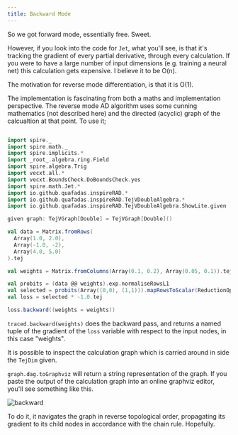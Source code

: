 ```yaml
---
title: Backward Mode
---
```


So we got forward mode, essentially free. Sweet.

However, if you look into the code for `Jet`, what you'll see, is that it's tracking the gradient of every partial derivative, through every calculation. If you were to have a large number of input dimensions (e.g. training a neural net) this calculation gets expensive. I believe it to be O(n).

The motivation for reverse mode differentiation, is that it is O(1).

The implementation is fascinating from both a maths and implementation perspective. The reverse mode AD algorithm uses some cunning mathematics (not described here) and the directed (acyclic) graph of the calcualtion at that point. To use it;

```scala mdoc:height=200

import spire._
import spire.math._
import spire.implicits.*
import _root_.algebra.ring.Field
import spire.algebra.Trig
import vecxt.all.*
import vecxt.BoundsCheck.DoBoundsCheck.yes
import spire.math.Jet.*
import io.github.quafadas.inspireRAD.*
import io.github.quafadas.inspireRAD.TejVDoubleAlgebra.*
import io.github.quafadas.inspireRAD.TejVDoubleAlgebra.ShowLite.given

given graph: TejVGraph[Double] = TejVGraph[Double]()

val data = Matrix.fromRows(
  Array(1.0, 2.0),
  Array(-1.0, -2),
  Array(4.0, 5.0)
).tej

val weights = Matrix.fromColumns(Array(0.1, 0.2), Array(0.05, 0.1)).tej

val probits = (data @@ weights).exp.normaliseRowsL1
val selected = probits(Array((0,0), (1,1))).mapRowsToScalar(ReductionOps.Sum).log.mean
val loss = selected * -1.0.tej

loss.backward((weights = weights))

```
`traced.backward(weights)` does the backward pass, and returns a named tuple of the gradient of the `loss` variable with respect to the input nodes, in this case "weights".

It is possible to inspect the calculation graph which is carried around in side the `TejDim` given.

`graph.dag.toGraphviz` will return a string representation of the graph. If you paste the output of the calculation graph into an online graphviz editor, you'll see something like this.

![backward](backward.png)

To do it, it navigates the graph in reverse topological order, propagating its gradient to its child nodes in accordance with the chain rule. Hopefully.

